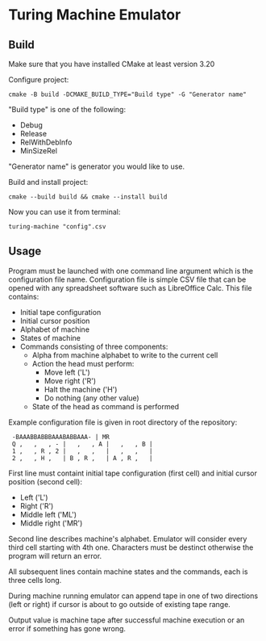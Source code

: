 # Turing Machine Emulator
## Build
Make sure that you have installed CMake at least version 3.20

Configure project:
```shell
cmake -B build -DCMAKE_BUILD_TYPE="Build type" -G "Generator name"
```
"Build type" is one of the following:
- Debug
- Release
- RelWithDebInfo
- MinSizeRel

"Generator name" is generator you would like to use.

Build and install project:
```shell  
cmake --build build && cmake --install build
```
Now you can use it from terminal:
```shell
turing-machine "config".csv
```
## Usage
Program must be launched with one command line argument which is the configuration file name. Configuration file is simple CSV file that can be opened with any spreadsheet software such as LibreOffice Calc. This file contains:
- Initial tape configuration
- Initial cursor position
- Alphabet of machine
- States of machine
- Commands consisting of three components:
	+ Alpha from machine alphabet to write to the current cell
	+ Action the head must perform:
		* Move left ('L')
		* Move right ('R')
		* Halt the machine ('H')
		* Do nothing (any other value)
	+ State of the head as command is performed

Example configuration file is given in root directory of the repository:
```
 -BAAABBABBBAAABABBAAA- | MR 
 Q ,   ,   , - |   ,   , A |   ,   , B |
 1 ,   , R , 2 |   ,   ,   |   ,   ,   |
 2 ,   , H ,   | B , R ,   | A , R ,   |
```
First line must containt initial tape configuration (first cell) and initial cursor position (second cell):
- Left ('L')
- Right ('R')
- Middle left ('ML')
- Middle right ('MR')

Second line describes machine's alphabet. Emulator will consider every third cell starting with 4th one. Characters must be destinct otherwise the program will return an error.

All subsequent lines contain machine states and the commands, each is three cells long.

During machine running emulator can append tape in one of two directions (left or right) if cursor is about to go outside of existing tape range.

Output value is machine tape after successful machine execution or an error if something has gone wrong.